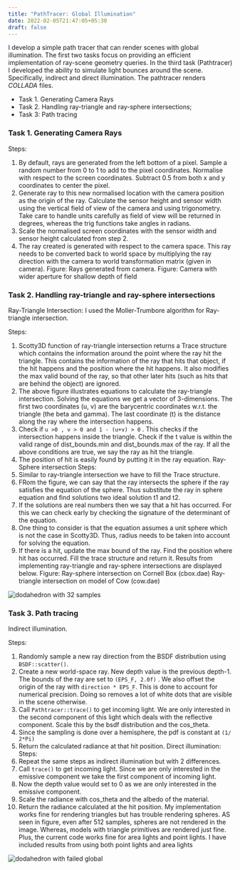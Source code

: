 ```yaml
---
title: "PathTracer: Global Illumination"
date: 2022-02-05T21:47:05+05:30
draft: false
---
```


I develop a simple path tracer that can render scenes with global illumination. The first two
tasks focus on providing an efficient implementation of ray-scene geometry queries. In the third
task (Pathtracer) I developed the ability to simulate light bounces around the scene. Specifically,
indirect and direct illumination.
The pathtracer renders _COLLADA_ files.

* Task 1. Generating Camera Rays
* Task 2. Handling ray-triangle and ray-sphere intersections;
* Task 3: Path tracing


### Task 1. Generating Camera Rays
Steps:
1. By default, rays are generated from the left bottom of a pixel. Sample a random number
from 0 to 1 to add to the pixel coordinates. Normalise with respect to the screen
coordinates. Subtract 0.5 from both x and y coordinates to center the pixel.
2. Generate ray to this new normalised location with the camera position as the origin of
the ray. Calculate the sensor height and sensor width using the vertical field of view of
the camera and using trigonometry. Take care to handle units carefully as field of view
will be returned in degrees, whereas the trig functions take angles in radians.
3. Scale the normalised screen coordinates with the sensor width and sensor height
calculated from step 2.
4. The ray created is generated with respect to the camera space. This ray needs to be
converted back to world space by multiplying the ray direction with the camera to world
transformation matrix (given in camera).
Figure: Rays generated from camera.
Figure: Camera with wider aperture for shallow depth of field


### Task 2. Handling ray-triangle and ray-sphere intersections
Ray-Triangle Intersection: I used the Moller-Trumbore algorithm for Ray-triangle intersection.

Steps:
1. Scotty3D function of ray-triangle intersection returns a Trace structure which contains
the information around the point where the ray hit the triangle. This contains the
information of the ray that hits that object, if the hit happens and the position where the
hit happens. It also modifies the max valid bound of the ray, so that other later hits (such
as hits that are behind the object) are ignored.
2. The above figure illustrates equations to calculate the ray-triangle intersection. Solving
the equations we get a vector of 3-dimensions. The first two coordinates (u, v) are the
barycentric coordinates w.r.t. the triangle (the beta and gamma). The last coordinate (t) is
the distance along the ray where the intersection happens.
3. Check if `u >0 , v > 0 and 1 - (u+v) > 0` . This checks if the intersection happens inside the
triangle. Check if the t value is within the valid range of dist_bounds.min and
dist_bounds.max of the ray. If all the above conditions are true, we say the ray as hit the
triangle.
4. The position of hit is easily found by putting it in the ray equation.
Ray-Sphere intersection
Steps:
1. Similar to ray-triangle intersection we have to fill the Trace structure.
2. FRom the figure, we can say that the ray intersects the sphere if the ray satisfies the
equation of the sphere. Thus substitute the ray in sphere equation and find solutions two
ideal solution t1 and t2.
3. If the solutions are real numbers then we say that a hit has occurred. For this we can
check early by checking the signature of the determinant of the equation.
4. One thing to consider is that the equation assumes a unit sphere which is not the case in
Scotty3D. Thus, radius needs to be taken into account for solving the equation.
5. If there is a hit, update the max bound of the ray. Find the position where hit has
occurred. Fill the trace structure and return it.
Results from implementing ray-triangle and ray-sphere intersections are displayed below.
Figure: Ray-sphere intersection on Cornell Box (cbox.dae)
Ray-triangle intersection on model of Cow (cow.dae)


![dodahedron with 32 samples](/pathtracer/32_samples_doda_1.png) 

### Task 3. Path tracing
Indirect illumination.

Steps:
1. Randomly sample a new ray direction from the BSDF distribution using `BSDF::scatter()`.
2. Create a new world-space ray. New depth value is the previous depth-1. The bounds of
the ray are set to `(EPS_F, 2.0f)` . We also offset the origin of the ray with `direction *
EPS_F`. This is done to account for numerical precision. Doing so removes a lot of white
dots that are visible in the scene otherwise.
3. Call `Pathtracer::trace()` to get incoming light. We are only interested in the second
component of this light which deals with the reflective component. Scale this by the bsdf
distribution and the cos_theta.
4. Since the sampling is done over a hemisphere, the pdf is constant at `(1/ 2*Pi)`
5. Return the calculated radiance at that hit position.
Direct illumination:
Steps:
1. Repeat the same steps as indirect illumination but with 2 differences.
2. Call `trace()` to get incoming light. Since we are only interested in the emissive component
we take the first component of incoming light.
3. Now the depth value would set to 0 as we are only interested in the emissive
component.
4. Scale the radiance with cos_theta and the albedo of the material.
5. Return the radiance calculated at the hit position.
My implementation works fine for rendering triangles but has trouble rendering spheres. AS
seen in figure, even after 512 samples, spheres are not rendered in the image. Whereas,
models with triangle primitives are rendered just fine.
Plus, the current code works fine for area lights and point lights. I have included results from
using both point lights and area lights

![dodahedron with failed global](/pathtracer/1024_samples_doda.png) 


